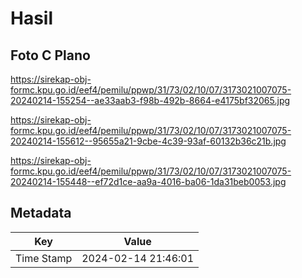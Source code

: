 # Hasil

## Foto C Plano

https://sirekap-obj-formc.kpu.go.id/eef4/pemilu/ppwp/31/73/02/10/07/3173021007075-20240214-155254--ae33aab3-f98b-492b-8664-e4175bf32065.jpg

https://sirekap-obj-formc.kpu.go.id/eef4/pemilu/ppwp/31/73/02/10/07/3173021007075-20240214-155612--95655a21-9cbe-4c39-93af-60132b36c21b.jpg

https://sirekap-obj-formc.kpu.go.id/eef4/pemilu/ppwp/31/73/02/10/07/3173021007075-20240214-155448--ef72d1ce-aa9a-4016-ba06-1da31beb0053.jpg


## Metadata

| Key        | Value               |
| ---------- | ------------------- |
| Time Stamp | 2024-02-14 21:46:01 |



